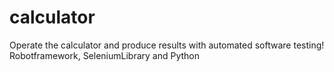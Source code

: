# calculator

Operate the calculator and produce results with automated software testing!
Robotframework, SeleniumLibrary and Python

